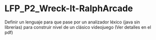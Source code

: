 # LFP_P2_Wreck-It-RalphArcade
Definir un lenguaje para que pase por un analizador léxico (java sin librerías) para construir nivel de un clásico videojuego (Ver detalles en el pdf)
